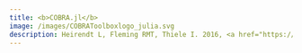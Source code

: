 ```yaml
---
title: <b>COBRA.jl</b>
image: /images/COBRAToolboxlogo_julia.svg
description: Heirendt L, Fleming RMT, Thiele I. 2016, <a href="https://arxiv.org/abs/1611.04743"><b>DistributedFBA.jl&#58 High-level, high-performance flux balance analysis in Julia</b></a>, accepted for publication, arXiv &#58 1611.04743.
---
```

